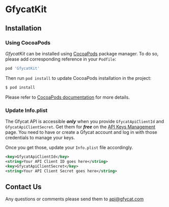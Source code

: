 # GfycatKit

## Installation

### Using CocoaPods

*GfycatKit* can be installed using [CocoaPods](https://cocoapods.org)
package manager. To do so, please add corresponding reference in your `Podfile`:

```ruby
pod 'GfycatKit'
```

Then run `pod install` to update CocoaPods installation in the project:

```sh
$ pod install
```

Please refer to [CocoaPods documentation](https://guides.cocoapods.org/using/using-cocoapods.html) for more details.

### Update Info.plist

The Gfycat API is accessible ***only*** when you provide `GfycatApiClientId` and `GfycatApiClientSecret`.
Get them for ***free*** on the [API Keys Management](https://developers.gfycat.com/signup/#/keys) page.
You need to have or create a Gfycat account and log in with those credentials to manage your keys.

Once you get those, update your `Info.plist` file accordingly.

```xml
<key>GfycatApiClientId</key>
<string>Your API Client ID goes here</string>
<key>GfycatApiClientSecret</key>
<string>Your API Client Secret goes here</string>
```

## Contact Us

Any questions or comments please send them to api@gfycat.com

